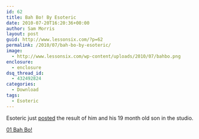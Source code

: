 ```yaml
---
id: 62
title: Bah Bo! By Esoteric
date: 2010-07-20T16:20:36+00:00
author: Sam Morris
layout: post
guid: http://www.lessonsix.com/?p=62
permalink: /2010/07/bah-bo-by-esoteric/
image:
  - http://www.lessonsix.com/wp-content/uploads/2010/07/bahbo.png
enclosure:
  - enclosure
dsq_thread_id:
  - 432492824
categories:
  - Download
tags:
  - Esoteric
---
```

Esoteric just [posted](http://www.esoterichiphop.com/uncategorized/2010/esoteric-featuring-yung-x-bah-bo) the result of him and his 19 month old son in the studio.

[01 Bah Bo!](http://www.lessonsix.com/wp-content/uploads/2010/07/01-Bah-Bo.mp3)